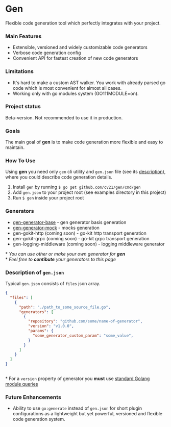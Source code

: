 # Gen

Flexible code generation tool which perfectly integrates with your project.

### Main Features
- Extensible, versioned and widely customizable code generators
- Verbose code generation config
- Convenient API for fastest creation of new code generators

### Limitations
- It's hard to make a custom AST walker. You work with already parsed go code which is most convenient for almost all cases.
- Working only with go modules system (GO111MODULE=on).

### Project status
Beta-version. Not recommended to use it in production.

### Goals
The main goal of __gen__ is to make code generation more flexible and easy to maintain. 

### How To Use

Using __gen__ you need only `gen` cli utility and `gen.json` file (see its [description](https://github.com/cv21/gen#description-of-genjson)), where you could describe code generation details.

1. Install `gen` by running `$ go get github.com/cv21/gen/cmd/gen`
2. Add `gen.json` to your project root (see examples directory in this project)
3. Run `$ gen` inside your project root

### Generators

- [gen-generator-base](https://github.com/cv21/gen-generator-base) - gen generator basis generation
- [gen-generator-mock](https://github.com/cv21/gen-generator-mock) - mocks generation
- gen-gokit-http (coming soon) - go-kit http transport generation
- gen-gokit-grpc (coming soon) - go-kit grpc transport generation
- gen-logging-middleware (coming soon) - logging middleware generator

\* *You can use other or make your own generator for __gen__*<br>\* *Feel free to __contibute__ your generators to this page*

### Description of `gen.json`

Typical `gen.json` consists of `files` json array.

```json
{
  "files": [
    {
      "path": "./path_to_some_source_file.go",
      "generators": [
        {
          "repository": "github.com/some/name-of-generator",
          "version": "v1.0.0",
          "params": {
            "some_generator_custom_param": "some_value",
          }
        }
      ]
    }
  ]
}
    
```

\* For a `version` property of generator you __must__ use [standard Golang module queries](https://tip.golang.org/cmd/go/#hdr-Module_queries)

### Future Enhancements

- Ability to use `go:generate` instead of `gen.json` for short plugin configurations as a lightweight but yet powerful, versioned and flexible code generation system.
